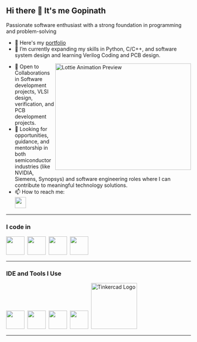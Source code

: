 ## Hi there 👋 It's me Gopinath

Passionate software enthusiast with a strong foundation in programming and problem-solving  
- 🔭 Here's my [portfolio](https://gopinathwebsiteportfolio.framer.website)  
- 🌱 I’m currently expanding my skills in Python, C/C++, and software system design and learning Verilog Coding and PCB design.

<!-- Lottie Animation Preview (clickable) -->
<a href="https://app.lottiefiles.com/share/38af7c38-27ec-45c0-ae2b-30b39e3048f1" target="_blank">
  <img align="right" width="370" height="290" src="https://assets10.lottiefiles.com/packages/lf20_38af7c38-27ec-45c0-ae2b-30b39e3048f1.png" alt="Lottie Animation Preview"/>
</a>

- 👯 Open to Collaborations in Software development projects, VLSI design, verification, and PCB development projects.  
- 🤔 Looking for opportunities, guidance, and mentorship in both semiconductor industries (like NVIDIA, Siemens, Synopsys) and software engineering roles where I can contribute to meaningful technology solutions.  
- 📫 How to reach me:  
  [<img src="https://img.icons8.com/color/48/000000/linkedin.png" width="30"/>](https://linkedin.com/in/gopinath-k-1802ba25a)

---

### I code in

<img height="50" width="50" src="https://img.icons8.com/color/48/000000/python.png" />&nbsp;
<img height="50" width="50" src="https://img.icons8.com/color/48/000000/c-programming.png" />&nbsp;
<img height="50" width="50" src="https://img.icons8.com/color/48/000000/c-plus-plus-logo.png" />&nbsp;
<img height="50" width="50" src="https://img.icons8.com/?size=96&id=Pd2x9GWu9ovX&format=png" />&nbsp;

---

### IDE and Tools I Use

<img height="50" width="50" src="https://img.icons8.com/color/48/000000/visual-studio-code-2019.png"/>&nbsp;
<img height="50" width="50" src="https://img.icons8.com/color/50/000000/git.png"/>&nbsp;
<img src="https://skillicons.dev/icons?i=arduino" height="50" width="50"/>&nbsp;
<img height="50" width="50" src="https://avatars.githubusercontent.com/u/3374914?s=280&v=4"/>&nbsp;
<img src="https://www.freelogovectors.net/wp-content/uploads/2019/02/tinkercad-logo.png" alt="Tinkercad Logo" width="125" height="125"/>

---
